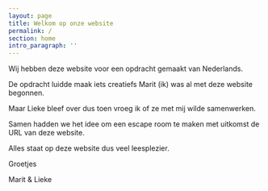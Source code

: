 ```yaml
---
layout: page
title: Welkom op onze website
permalink: /
section: home
intro_paragraph: ''
---
```

Wij hebben deze website voor een opdracht gemaakt van Nederlands.

De opdracht luidde maak iets creatiefs Marit (ik) was al met deze website begonnen.

Maar Lieke bleef over dus toen vroeg ik of ze met mij wilde samenwerken.

Samen hadden we het idee om een escape room te maken met uitkomst de URL van deze website.

Alles staat op deze website dus veel leesplezier.

Groetjes

Marit & Lieke
